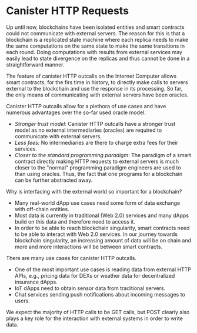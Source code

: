 # Canister HTTP Requests

Up until now, blockchains have been isolated entities and smart contracts could not communicate with external servers. The reason for this is that a blockchain is a replicated state machine where each replica needs to make the same computations on the same state to make the same transitions in each round. Doing computations with results from external services may easily lead to state divergence on the replicas and thus cannot be done in a straightforward manner.

The feature of canister HTTP outcalls on the Internet Computer allows smart contracts, for the firs time in history, to directly make calls to servers external to the blockchain and use the response in its processing. So far, the only means of communicating with external servers have been oracles.

Canister HTTP outcalls allow for a plethora of use cases and have numerous advantages over the so-far used oracle model.
* *Stronger trust model:* Canister HTTP outcalls have a stronger trust model as no external intermediaries (oracles) are required to communicate with external servers.
* *Less fees:* No intermediaries are there to charge extra fees for their services.
* *Closer to the standard programming paradigm*: The paradigm of a smart contract directly making HTTP requests to external servers is much closer to the "normal" programming paradigm engineers are used to than using oracles. Thus, the fact that one programs for a blockchain can be further abstracted away.

Why is interfacing with the external world so important for a blockchain?
* Many real-world dApp use cases need some form of data exchange with off-chain entities.
* Most data is currently in traditional (Web 2.0) services and many dApps build on this data and therefore need to access it.
* In order to be able to reach blockchain singularity, smart contracts need to be able to interact with Web 2.0 services. In our journey towards blockchain singularity, an increasing amount of data will be on chain and more and more interactions will be between smart contracts.

There are many use cases for canister HTTP outcalls.
* One of the most important use cases is reading data from external HTTP APIs, e.g., pricing data for DEXs or weather data for decentralized insurance dApps.
* IoT dApps need to obtain sensor data from traditional servers.
* Chat services sending push notifications about incoming messages to users.

We expect the majority of HTTP calls to be GET calls, but POST clearly also plays a key role for the interaction with external systems in order to write data.
